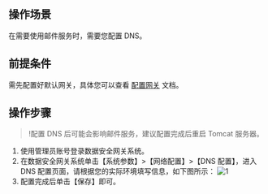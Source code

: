 ## 操作场景
在需要使用邮件服务时，需要您配置 DNS。


## 前提条件
需先配置好默认网关，具体您可以查看 [配置网关]() 文档。

## 操作步骤
>!配置 DNS 后可能会影响邮件服务，建议配置完成后重启 Tomcat 服务器。

1. 使用管理员账号登录数据安全网关系统。
2. 在数据安全网关系统单击【系统参数】>【网络配置】>【DNS 配置】，进入 DNS 配置页面，请根据您的实际环境填写信息，如下图所示：
![1](https://main.qcloudimg.com/raw/c3904c5d09e31b842913eb2158d2368b.png)
4. 配置完成后单击【保存】即可。
